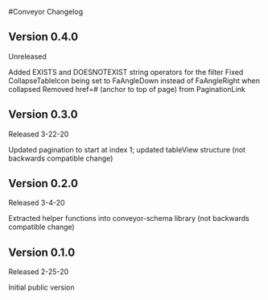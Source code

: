 #Conveyor Changelog

## Version 0.4.0

Unreleased

Added EXISTS and DOESNOTEXIST string operators for the filter
Fixed CollapseTableIcon being set to FaAngleDown instead of FaAngleRight when collapsed
Removed href=# (anchor to top of page) from PaginationLink


## Version 0.3.0

Released 3-22-20

Updated pagination to start at index 1; updated tableView structure (not backwards compatible change)


## Version 0.2.0

Released 3-4-20

Extracted helper functions into conveyor-schema library (not backwards compatible change)


## Version 0.1.0

Released 2-25-20

Initial public version